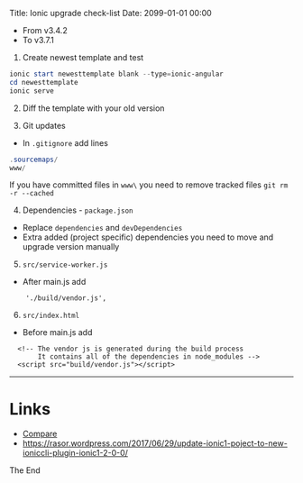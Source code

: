 Title: Ionic upgrade check-list
Date: 2099-01-01 00:00

* From v3.4.2
* To v3.7.1


1. Create newest template and test
```ps1
ionic start newesttemplate blank --type=ionic-angular
cd newesttemplate
ionic serve
```

2. Diff the template with your old version

3. Git updates

* In `.gitignore` add lines
```ps1
.sourcemaps/
www/
```

If you have committed files in `www\` you need to remove tracked files
`git rm -r --cached`

4. Dependencies - `package.json`

* Replace `dependencies` and `devDependencies`
* Extra added (project specific) dependencies you need to move and upgrade version manually

5. `src/service-worker.js`

* After main.js add
```
    './build/vendor.js',
```

6. `src/index.html`

* Before main.js add
```
  <!-- The vendor js is generated during the build process
       It contains all of the dependencies in node_modules -->
  <script src="build/vendor.js"></script>
```

--------------

# Links

* [Compare](https://github.com/rasor/ionDogMap/commit/0a292fa2b5cd73594c233cad382abcaef08c213c)
* <https://rasor.wordpress.com/2017/06/29/update-ionic1-poject-to-new-ioniccli-plugin-ionic1-2-0-0/>

The End
